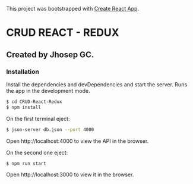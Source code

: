 This project was bootstrapped with [Create React App](https://github.com/facebook/create-react-app).

# CRUD REACT - REDUX 

## Created by Jhosep GC.

### Installation

Install the dependencies and devDependencies and start the server.
Runs the app in the development mode.
```sh
$ cd CRUD-React-Redux
$ npm install
```
On the first terminal eject:
```sh
$ json-server db.json --port 4000
```
Open http://localhost:4000 to view the API in the browser.

On the second one eject:
```sh
$ npm run start
```
Open http://localhost:3000 to view it in the browser.
